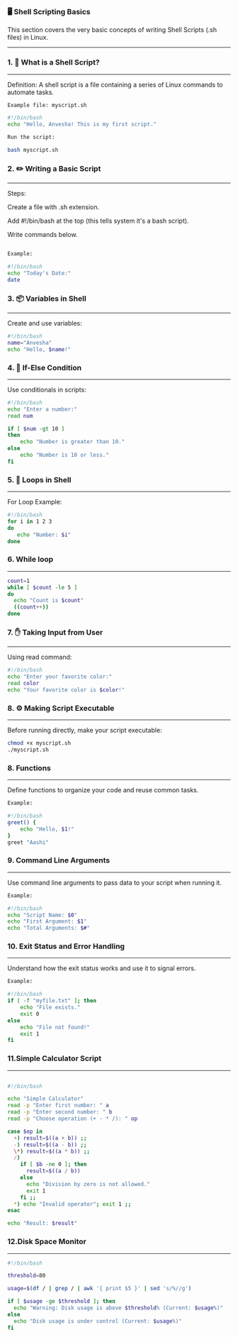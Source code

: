  ### 🖥️ Shell Scripting Basics

This section covers the very basic concepts of writing Shell Scripts (.sh files) in Linux.

___

 ### 1. 📝 What is a Shell Script?
___
Definition:
A shell script is a file containing a series of Linux commands to automate tasks.
 ``` bash
Example file: myscript.sh

#!/bin/bash
echo "Hello, Anvesha! This is my first script."

Run the script:

bash myscript.sh
```

### 2.  ✏️ Writing a Basic Script
___
Steps:

Create a file with .sh extension.

Add #!/bin/bash at the top (this tells system it's a bash script).

Write commands below.

```bash

Example:

#!/bin/bash
echo "Today's Date:"
date
```

### 3. 📦 Variables in Shell
___
Create and use variables:
```bash
#!/bin/bash
name="Anvesha"
echo "Hello, $name!"

```

### 4. 🔄 If-Else Condition
___
Use conditionals in scripts:


```bash
#!/bin/bash
echo "Enter a number:"
read num

if [ $num -gt 10 ]
then
    echo "Number is greater than 10."
else
    echo "Number is 10 or less."
fi
```


### 5. 🔁 Loops in Shell
___
For Loop Example:
 ```bash
#!/bin/bash
for i in 1 2 3
do
    echo "Number: $i"
done
```


### 6. While loop
___
```bash
count=1
while [ $count -le 5 ]
do
  echo "Count is $count"
  ((count++))
done

```
### 7. ✋ Taking Input from User
___
Using read command:
```bash
#!/bin/bash
echo "Enter your favorite color:"
read color
echo "Your favorite color is $color!"
```

### 8. ⚙️ Making Script Executable
___
Before running directly, make your script executable:
```bash
chmod +x myscript.sh
./myscript.sh
```

### 8. Functions
___
Define functions to organize your code and reuse common tasks.

```bash
Example:

#!/bin/bash
greet() {
    echo "Hello, $1!"
}
greet "Aashi"
```

### 9. Command Line Arguments
___
 Use command line arguments to pass data to your script when running it.

```bash
Example:

#!/bin/bash
echo "Script Name: $0"
echo "First Argument: $1"
echo "Total Arguments: $#"
```

### 10. Exit Status and Error Handling
___
Understand how the exit status works and use it to signal errors.

```bash
Example:

#!/bin/bash
if [ -f "myfile.txt" ]; then
    echo "File exists."
    exit 0
else
    echo "File not found!"
    exit 1
fi
```

### 11.Simple Calculator Script
___
```bash

#!/bin/bash

echo "Simple Calculator"
read -p "Enter first number: " a
read -p "Enter second number: " b
read -p "Choose operation (+ - * /): " op

case $op in
  +) result=$((a + b)) ;;
  -) result=$((a - b)) ;;
  \*) result=$((a * b)) ;;
  /) 
    if [ $b -ne 0 ]; then
      result=$((a / b))
    else
      echo "Division by zero is not allowed."
      exit 1
    fi ;;
  *) echo "Invalid operator"; exit 1 ;;
esac

echo "Result: $result"
```


### 12.Disk Space Monitor

___
```bash
#!/bin/bash

threshold=80

usage=$(df / | grep / | awk '{ print $5 }' | sed 's/%//g')

if [ $usage -ge $threshold ]; then
  echo "Warning: Disk usage is above $threshold% (Current: $usage%)"
else
  echo "Disk usage is under control (Current: $usage%)"
fi
```